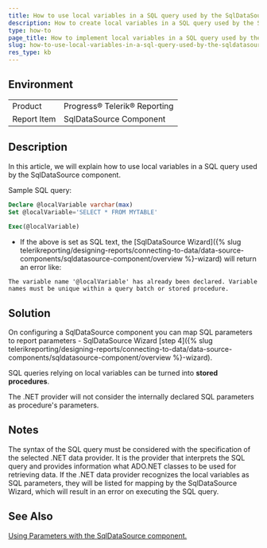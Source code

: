 ```yaml
---
title: How to use local variables in a SQL query used by the SqlDataSource component
description: How to create local variables in a SQL query used by the SqlDataSource component.
type: how-to
page_title: How to implement local variables in a SQL query used by the SqlDataSource component
slug: how-to-use-local-variables-in-a-sql-query-used-by-the-sqldatasource-component
res_type: kb
---
```


## Environment

<table>
	<tbody>
		<tr>
			<td>Product</td>
			<td>Progress® Telerik® Reporting</td>
		</tr>
		<tr>
			<td>Report Item</td>
			<td>SqlDataSource Component</td>
		</tr>
	</tbody>
</table>

## Description

In this article, we will explain how to use local variables in a SQL query used by the SqlDataSource component. 

 Sample SQL query:  

```sql
Declare @localVariable varchar(max)
Set @localVariable='SELECT * FROM MYTABLE'
 
Exec(@localVariable)
```
 
- If the above is set as SQL text, the [SqlDataSource Wizard]({% slug telerikreporting/designing-reports/connecting-to-data/data-source-components/sqldatasource-component/overview %}-wizard) will return an error like:  

```
The variable name '@localVariable' has already been declared. Variable names must be unique within a query batch or stored procedure.
```
  
## Solution  

On configuring a SqlDataSource component you can map SQL parameters to report parameters - SqlDataSource Wizard [step 4]({% slug telerikreporting/designing-reports/connecting-to-data/data-source-components/sqldatasource-component/overview %}-wizard). 
 
SQL queries relying on local variables can be turned into **stored procedures**. 

The .NET provider will not consider the internally declared SQL parameters as procedure's parameters.
 
## Notes

The syntax of the SQL query must be considered with the specification of the selected .NET data provider. It is the provider that interprets the SQL query and provides information what ADO<span>.</span>NET classes to be used for retrieving data. If the .NET data provider recognizes the local variables as SQL parameters, they will be listed for mapping by the SqlDataSource Wizard, which will result in an error on executing the SQL query.  
  
## See Also

[Using Parameters with the SqlDataSource component.](../sql-data-source-using-parameters)  
